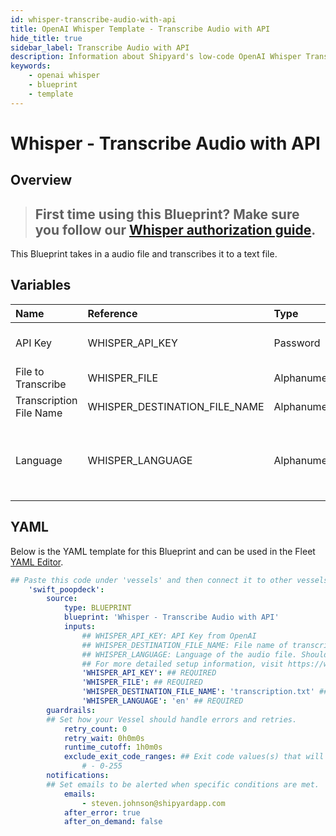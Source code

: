 ```yaml
---
id: whisper-transcribe-audio-with-api
title: OpenAI Whisper Template - Transcribe Audio with API
hide_title: true
sidebar_label: Transcribe Audio with API
description: Information about Shipyard's low-code OpenAI Whisper Transcribe Audio with API blueprint. This Blueprint takes in a audio file and transcribes it to a text file.  
keywords:
    - openai whisper
    - blueprint
    - template
---
```


# Whisper - Transcribe Audio with API

## Overview
> ## **First time using this Blueprint? Make sure you follow our [Whisper authorization guide](https://www.shipyardapp.com/docs/blueprint-library/whisper/whisper-authorization/)**.

This Blueprint takes in a audio file and transcribes it to a text file. 

## Variables

| Name | Reference | Type | Required | Default | Options | Description |
|:-----|:----------|:-----|:---------|:--------|:--------|:------------|
| API Key | WHISPER_API_KEY  | Password |:white_check_mark: | `-` | - | API Key from OpenAI |
| File to Transcribe | WHISPER_FILE  | Alphanumeric |:white_check_mark: | `-` | - | None |
| Transcription File Name | WHISPER_DESTINATION_FILE_NAME  | Alphanumeric |:white_check_mark: | `transcription.txt` | - | File name of transcription |
| Language | WHISPER_LANGUAGE  | Alphanumeric |:white_check_mark: | `en` | - | Language of the audio file. Should be in ISO-639-1 format.  |


## YAML
Below is the YAML template for this Blueprint and can be used in the Fleet [YAML Editor](../../reference/fleets/yaml-editor.md).
```yaml
## Paste this code under 'vessels' and then connect it to other vessels under 'connections'
    'swift_poopdeck':
        source:
            type: BLUEPRINT
            blueprint: 'Whisper - Transcribe Audio with API'
            inputs: 
                ## WHISPER_API_KEY: API Key from OpenAI
                ## WHISPER_DESTINATION_FILE_NAME: File name of transcription
                ## WHISPER_LANGUAGE: Language of the audio file. Should be in ISO-639-1 format. 
                ## For more detailed setup information, visit https://www.shipyardapp.com/docs/blueprint-library/whisper#transcribe-audio-with-api-blueprint
                'WHISPER_API_KEY': ## REQUIRED
                'WHISPER_FILE': ## REQUIRED
                'WHISPER_DESTINATION_FILE_NAME': 'transcription.txt' ## REQUIRED
                'WHISPER_LANGUAGE': 'en' ## REQUIRED
        guardrails:
        ## Set how your Vessel should handle errors and retries.
            retry_count: 0
            retry_wait: 0h0m0s
            runtime_cutoff: 1h0m0s
            exclude_exit_code_ranges: ## Exit code values(s) that will not be retried if encountered during a Voyage.
                # - 0-255
        notifications: 
        ## Set emails to be alerted when specific conditions are met.
            emails:
                - steven.johnson@shipyardapp.com
            after_error: true
            after_on_demand: false
```
